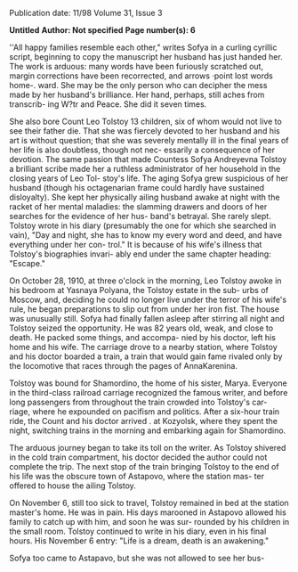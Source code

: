 Publication date: 11/98
Volume 31, Issue 3

**Untitled**
**Author: Not specified**
**Page number(s): 6**

''All 
happy families resemble each other," writes Sofya in a 
curling cyrillic script, beginning to copy the manuscript 
her husband has just handed her. The work is arduous: 
many words have been furiously scratched out, margin 
corrections have been recorrected, and arrows ·point lost words home-. 
ward. She may be the only person who can decipher the mess made by 
her husband's brilliance. Her hand, perhaps, still aches from transcrib-
ing W?tr and Peace. She did it seven times. 


She also bore Count Leo 
Tolstoy 13 children, six of 
whom would not live to see 
their father die. That she was 
fiercely devoted to her husband 
and his art is without question; 
that she was severely mentally 
ill in the final years of her life is 
also doubtless, though not nec-
essarily a consequence of her 
devotion. The same passion 
that made Countess Sofya 
Andreyevna Tolstoy a brilliant 
scribe made her a ruthless 
administrator of her household 
in the closing years of Leo Tol-
stoy's life. The aging Sofya grew 
suspicious of her husband 
(though his octagenarian frame 
could hardly have sustained disloyalty). She kept her physically ailing 
husband awake at night with the racket of her mental maladies: the 
slamming drawers and doors of her searches for the evidence of her hus-
band's betrayal. She rarely slept. Tolstoy wrote in his diary (presumably 
the one for which she searched in vain), "Day and night, she has to 
know my every word and deed, and have everything under her con-
trol." It is because of his wife's illness that Tolstoy's biographies invari-
ably end under the same chapter heading: "Escape." 


On October 28, 1910, at three o'clock in the morning, Leo Tolstoy 
awoke in his bedroom at Yasnaya Polyana, the Tolstoy estate in the sub-
urbs of Moscow, and, deciding he could no longer live under the terror 
of his wife's rule, he began preparations to slip out from under her iron 
fist. The house was unusually still. Sofya had finally fallen asleep after 
stirring all night and Tolstoy seized the opportunity. He was 82 years 
old, weak, and close to death. He packed some things, and accompa-
nied by his doctor, left his home and his wife. The carriage drove to a 
nearby station, where Tolstoy and his doctor boarded a train, a train 
that would gain fame rivaled only by the locomotive that races through 
the pages of AnnaKarenina. 


Tolstoy was bound for 
Shamordino, the home of his 
sister, Marya. Everyone in the 
third-class railroad carriage 
recognized the famous writer, 
and before long passengers 
from throughout the train 
crowded into Tolstoy's car-
riage, where he expounded on 
pacifism and politics. After a 
six-hour train ride, the Count 
and his doctor arrived . at 
Kozyolsk, where they spent 
the night, switching trains in 
the morning and embarking 
again for Shamordino. 


The 
arduous 
journey 
began to take its toll on the 
writer. As Tolstoy shivered in 
the cold train compartment, his doctor decided the author could not 
complete the trip. The next stop of the train bringing Tolstoy to the 
end of his life was the obscure town of Astapovo, where the station mas-
ter offered to house the ailing Tolstoy. 


On November 6, still too sick to travel, Tolstoy remained in bed at 
the station master's home. He was in pain. His days marooned in 
Astapovo allowed his family to catch up with him, and soon he was sur-
rounded by his children in the small room. Tolstoy continued to write 
in his diary, even in his final hours. His November 6 entry: "Life is a 
dream, death is an awakening." 


Sofya too came to Astapavo, but she was not allowed to see her bus-